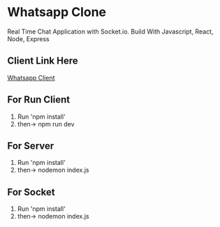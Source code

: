 # Whatsapp Clone
Real Time Chat Application with Socket.io. Build With Javascript, React, Node, Express

## Client Link Here
[Whatsapp Client](https://github.com/byomkesh2580/whats-app-clone)

## For Run Client 
1. Run 'npm install' 
2. then-> npm run dev

## For Server
1. Run 'npm install'
2. then-> nodemon index.js

## For Socket
1. Run 'npm install'
2. then-> nodemon index.js

